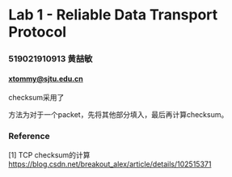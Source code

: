 # Lab 1 - Reliable Data Transport Protocol

### 519021910913 黄喆敏

#### xtommy@sjtu.edu.cn



checksum采用了

方法为对于一个packet，先将其他部分填入，最后再计算checksum。







### Reference

[1] TCP checksum的计算 https://blog.csdn.net/breakout_alex/article/details/102515371